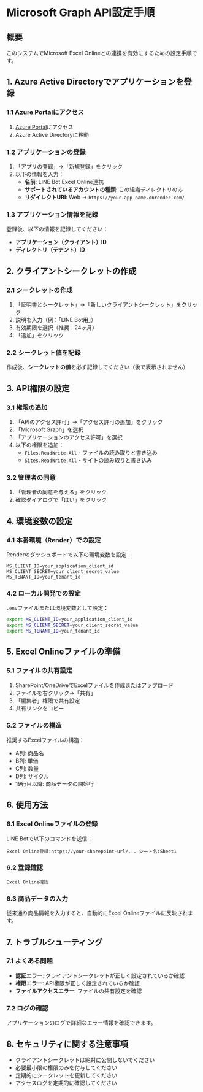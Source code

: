 # Microsoft Graph API設定手順

## 概要
このシステムでMicrosoft Excel Onlineとの連携を有効にするための設定手順です。

## 1. Azure Active Directoryでアプリケーションを登録

### 1.1 Azure Portalにアクセス
1. [Azure Portal](https://portal.azure.com)にアクセス
2. Azure Active Directoryに移動

### 1.2 アプリケーションの登録
1. 「アプリの登録」→「新規登録」をクリック
2. 以下の情報を入力：
   - **名前**: LINE Bot Excel Online連携
   - **サポートされているアカウントの種類**: この組織ディレクトリのみ
   - **リダイレクトURI**: Web → `https://your-app-name.onrender.com/`

### 1.3 アプリケーション情報を記録
登録後、以下の情報を記録してください：
- **アプリケーション（クライアント）ID**
- **ディレクトリ（テナント）ID**

## 2. クライアントシークレットの作成

### 2.1 シークレットの作成
1. 「証明書とシークレット」→「新しいクライアントシークレット」をクリック
2. 説明を入力（例：「LINE Bot用」）
3. 有効期限を選択（推奨：24ヶ月）
4. 「追加」をクリック

### 2.2 シークレット値を記録
作成後、**シークレットの値**を必ず記録してください（後で表示されません）

## 3. API権限の設定

### 3.1 権限の追加
1. 「APIのアクセス許可」→「アクセス許可の追加」をクリック
2. 「Microsoft Graph」を選択
3. 「アプリケーションのアクセス許可」を選択
4. 以下の権限を追加：
   - `Files.ReadWrite.All` - ファイルの読み取りと書き込み
   - `Sites.ReadWrite.All` - サイトの読み取りと書き込み

### 3.2 管理者の同意
1. 「管理者の同意を与える」をクリック
2. 確認ダイアログで「はい」をクリック

## 4. 環境変数の設定

### 4.1 本番環境（Render）での設定
Renderのダッシュボードで以下の環境変数を設定：

```
MS_CLIENT_ID=your_application_client_id
MS_CLIENT_SECRET=your_client_secret_value
MS_TENANT_ID=your_tenant_id
```

### 4.2 ローカル開発での設定
`.env`ファイルまたは環境変数として設定：

```bash
export MS_CLIENT_ID=your_application_client_id
export MS_CLIENT_SECRET=your_client_secret_value
export MS_TENANT_ID=your_tenant_id
```

## 5. Excel Onlineファイルの準備

### 5.1 ファイルの共有設定
1. SharePoint/OneDriveでExcelファイルを作成またはアップロード
2. ファイルを右クリック→「共有」
3. 「編集者」権限で共有設定
4. 共有リンクをコピー

### 5.2 ファイルの構造
推奨するExcelファイルの構造：
- A列: 商品名
- B列: 単価
- C列: 数量
- D列: サイクル
- 19行目以降: 商品データの開始行

## 6. 使用方法

### 6.1 Excel Onlineファイルの登録
LINE Botで以下のコマンドを送信：
```
Excel Online登録:https://your-sharepoint-url/... シート名:Sheet1
```

### 6.2 登録確認
```
Excel Online確認
```

### 6.3 商品データの入力
従来通り商品情報を入力すると、自動的にExcel Onlineファイルに反映されます。

## 7. トラブルシューティング

### 7.1 よくある問題
- **認証エラー**: クライアントシークレットが正しく設定されているか確認
- **権限エラー**: API権限が正しく設定されているか確認
- **ファイルアクセスエラー**: ファイルの共有設定を確認

### 7.2 ログの確認
アプリケーションのログで詳細なエラー情報を確認できます。

## 8. セキュリティに関する注意事項

- クライアントシークレットは絶対に公開しないでください
- 必要最小限の権限のみを付与してください
- 定期的にシークレットを更新してください
- アクセスログを定期的に確認してください 